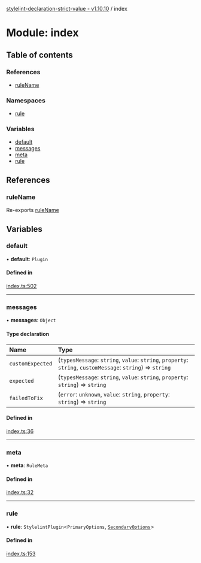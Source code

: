 [stylelint-declaration-strict-value - v1.10.10](../README.md) / index

# Module: index

## Table of contents

### References

- [ruleName](index.md#rulename)

### Namespaces

- [rule](index.rule.md)

### Variables

- [default](index.md#default)
- [messages](index.md#messages)
- [meta](index.md#meta)
- [rule](index.md#rule)

## References

### ruleName

Re-exports [ruleName](defaults.md#rulename)

## Variables

### default

• **default**: `Plugin`

#### Defined in

[index.ts:502](https://github.com/AndyOGo/stylelint-declaration-strict-value/blob/72a93c2/src/index.ts#L502)

___

### messages

• **messages**: `Object`

#### Type declaration

| Name | Type |
| :------ | :------ |
| `customExpected` | (`typesMessage`: `string`, `value`: `string`, `property`: `string`, `customMessage`: `string`) => `string` |
| `expected` | (`typesMessage`: `string`, `value`: `string`, `property`: `string`) => `string` |
| `failedToFix` | (`error`: `unknown`, `value`: `string`, `property`: `string`) => `string` |

#### Defined in

[index.ts:36](https://github.com/AndyOGo/stylelint-declaration-strict-value/blob/72a93c2/src/index.ts#L36)

___

### meta

• **meta**: `RuleMeta`

#### Defined in

[index.ts:32](https://github.com/AndyOGo/stylelint-declaration-strict-value/blob/72a93c2/src/index.ts#L32)

___

### rule

• **rule**: `StylelintPlugin`<`PrimaryOptions`, [`SecondaryOptions`](../interfaces/defaults.SecondaryOptions.md)\>

#### Defined in

[index.ts:153](https://github.com/AndyOGo/stylelint-declaration-strict-value/blob/72a93c2/src/index.ts#L153)
